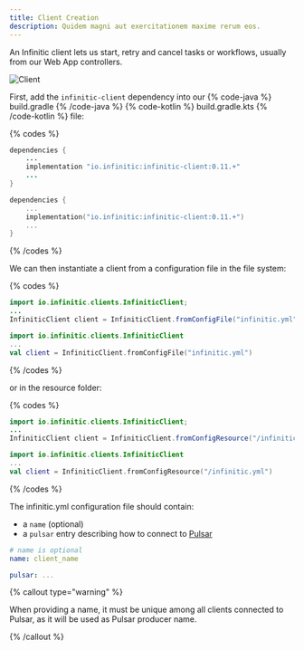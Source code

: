 ```yaml
---
title: Client Creation
description: Quidem magni aut exercitationem maxime rerum eos.
---
```


An Infinitic client lets us start, retry and cancel tasks or workflows, usually from our Web App controllers.

![Client](/img/concept-client-only@2x.png)

First, add the `infinitic-client` dependency into our
{% code-java %} build.gradle {% /code-java %}
{% code-kotlin %} build.gradle.kts {% /code-kotlin %}
file:

{% codes %}

```java
dependencies {
    ...
    implementation "io.infinitic:infinitic-client:0.11.+"
    ...
}
```

```kotlin
dependencies {
    ...
    implementation("io.infinitic:infinitic-client:0.11.+")
    ...
}
```

{% /codes %}

We can then instantiate a client from a configuration file in the file system:

{% codes %}

```java
import io.infinitic.clients.InfiniticClient;
...
InfiniticClient client = InfiniticClient.fromConfigFile("infinitic.yml");
```

```kotlin
import io.infinitic.clients.InfiniticClient
...
val client = InfiniticClient.fromConfigFile("infinitic.yml")
```

{% /codes %}

or in the resource folder:

{% codes %}

```java
import io.infinitic.clients.InfiniticClient;
...
InfiniticClient client = InfiniticClient.fromConfigResource("/infinitic.yml");
```

```kotlin
import io.infinitic.clients.InfiniticClient
...
val client = InfiniticClient.fromConfigResource("/infinitic.yml")
```

{% /codes %}

The infinitic.yml configuration file should contain:

- a `name` (optional)
- a `pulsar` entry describing how to connect to [Pulsar](/docs/references/pulsar)

```yml
# name is optional
name: client_name

pulsar: ...
```

{% callout type="warning"  %}

When providing a name, it must be unique among all clients connected to Pulsar, as it will be used as Pulsar producer name.

{% /callout  %}
